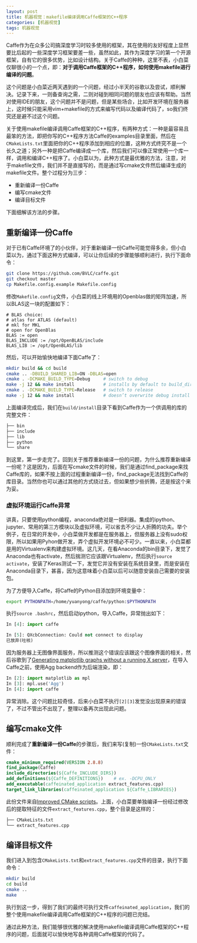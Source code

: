 ```yaml
---
layout: post
title: 机器视觉：makefile编译调用Caffe框架的C++程序
categories: [机器视觉]
tags: 机器视觉
---
```



Caffe作为在众多公司搞深度学习时较多使用的框架，其在使用的友好程度上显然要比后起的一些深度学习框架要差一些，虽然如此，其作为深度学习的第一个开源框架，自有它的很多优势，比如设计结构。关于Caffe的种种，这里不表，小白菜仅聊很小的一个点，即：**对于调用Caffe框架的C++程序，如何使用makefile进行编译的问题**。

这个问题是小白菜近两天遇到的一个问题，经过小半天的谷歌以及尝试，顺利解决。记录下来，一则备查询之需，二则对碰到相同问题的朋友也应该有帮助。当然对使用IDE的朋友，这个问题并不是问题，但是某些场合，比如开发环境在服务器上，这时候只能采用vim+makefile的方式来编写代码以及编译代码了，so我们终究还是避不过这个问题。

关于使用makefile编译调用Caffe框架的C++程序，有两种方式：一种是最容易且最笨的方法，即把你写的C++程序方法Caffe的examples目录里面，然后在`CMakeLists.txt`里面把你的C++程序添加到相应的位置，这种方式终究不是一个长久之道；另外一种是把Caffe编译成一个库，然后我们可以像正常使用一个库一样，调用和编译C++程序了。小白菜以为，此种方式是最优雅的方法，注意，对于makefile文件，我们并不是直接写的，而是通过写cmake文件然后编译生成的makefile文件。整个过程分为三步：

- 重新编译一份Caffe
- 编写cmake文件
- 编译目标文件

下面细解该方法的步骤。

## 重新编译一份Caffe

对于已有Caffe环境了的小伙伴，对于重新编译一份Caffe可能觉得多余，但小白菜以为，通过下面这种方式编译，可以让你后续的步骤能够顺利进行，执行下面命令：

```sh
git clone https://github.com/BVLC/caffe.git
git checkout master
cp Makefile.config.example Makefile.config
```
修改`Makefile.config`文件，小白菜的线上环境用的Openblas做的矩阵加速，所以BLAS这一块的配置如下：

```make
# BLAS choice:
# atlas for ATLAS (default)
# mkl for MKL
# open for OpenBlas
BLAS := open
BLAS_INCLUDE := /opt/OpenBLAS/include
BLAS_LIB := /opt/OpenBLAS/lib
```

然后，可以开始愉快地编译下面Caffe了：

```sh
mkdir build && cd build
cmake .. -DBUILD_SHARED_LIB=ON -DBLAS=open
cmake . -DCMAKE_BUILD_TYPE=Debug     # switch to debug
make -j 12 && make install           # installs by default to build_dir/install
cmake . -DCMAKE_BUILD_TYPE=Release   # switch to release
make -j 12 && make install           # doesn’t overwrite debug install
```

上面编译完成后，我们在`build/install`目录下看到Caffe作为一个供调用的库的完整文件：

```sh
├── bin
├── include
├── lib
├── python
└── share
```
到这里，第一步走完了。回到关于推荐重新编译一份的问题，为什么推荐重新编译一份呢？这是因为，后面在写cmake文件的时候，我们是通过find_package来找Caffe库的，如果不按上面的过程重新编译一份，find_package无法找到Caffe的库目录。当然你也可以通过其他的方式绕过去，但如果想少些折腾，还是按这个来为妥。

### 虚拟环境运行Caffe异常

讲真，只要使用python编程，anaconda绝对是一把利器。集成的ipython、jupyter、常用的第三方模块以及虚拟环境，可以省去不少让人折腾的功夫。举个例子，在日常的开发中，小白菜做开发都是在服务器上，但服务器上没有sudo权限，所以如果用Pyhon做开发，弄个虚拟开发环境必不可少。一直以来，小白菜都是用的Virtualenv来构建虚拟环境。这几天，在看Anaconda的bin目录下，发觉了Anaconda也有activate，然后揣测它应该跟Virtualenv，然后执行`source activate`，安装了Keras测试一下，发觉它并没有安装在系统目录里，而是安装在Anaconda目录下，甚喜，因为这意味着小白菜以后可以随意安装自己需要的安装包。

为了方便导入Caffe，将Caffe的Python目添加到环境变量中：

```sh
export PYTHONPATH=/home/yuanyong/caffe/python:$PYTHONPATH
```

执行`source .bashrc`，然后启动ipython，导入Caffe，异常抛出如下：

```python
In [4]: import caffe

In [5]: QXcbConnection: Could not connect to display
已放弃(吐核)
```
因为服务器上无图像界面服务，所以推测这个错误应该跟这个图像界面的相关，然后谷歌到了[Generating matplotlib graphs without a running X server](http://stackoverflow.com/questions/4931376/generating-matplotlib-graphs-without-a-running-x-server)，在导入Caffe之前，使用Agg backend作为后端渲染，即：

```python
In [2]: import matplotlib as mpl
In [3]: mpl.use('Agg')
In [4]: import caffe
```
异常消除。这个问题比较奇怪，后来小白菜不执行`[2][3]`发觉没出现原来的错误了，不过不管出不出现了，整理以备再次出现此问题。


## 编写cmake文件

顺利完成了**重新编译一份Caffe**的步骤后，我们来写(复制)一份`CMakeLists.txt`文件：

```cmake
cmake_minimum_required(VERSION 2.8.8)
find_package(Caffe)
include_directories(${Caffe_INCLUDE_DIRS})
add_definitions(${Caffe_DEFINITIONS})    # ex. -DCPU_ONLY  
add_executable(caffeinated_application extract_features.cpp)
target_link_libraries(caffeinated_application ${Caffe_LIBRARIES})
```
此份文件来自[Improved CMake scripts](https://github.com/BVLC/caffe/pull/1667)。上面，小白菜要单独编译一份经过修改后的提取特征的文件`extract_features.cpp`，整个目录是这样的：

```sh
├── CMakeLists.txt
└── extract_features.cpp
```

## 编译目标文件

我们进入到包含`CMakeLists.txt`和`extract_features.cpp`文件的目录，执行下面命令：

```sh
mkdir build
cd build
cmake ..
make
```
执行到这一步，得到了我们的最终可执行文件`caffeinated_application`，我们的整个使用makefile编译调用Caffe框架的C++程序的问题已完结。

通过此种方法，我们能够很优雅的解决使用makefile编译调用Caffe框架的C++程序的问题，后面就可以愉快地写各种调用Caffe框架的代码了。

